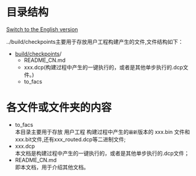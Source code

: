 # 目录结构

[Switch to the English version](./README.md)

../build/checkpoints主要用于存放用户工程构建产生的文件,文件结构如下：

* [build/checkpoints](#/build/checkpoints_dir)/  
   - README_CN.md
   - xxx.dcp(构建过程中产生的一键执行的，或者是其他单步执行的.dcp文件。)
   - to_facs             

# 各文件或文件夹的内容
* to_facs               
  本目录主要用于存放 用户工程 构建过程中产生的`最新`版本的 xxx.bin 文件和 xxx.bit文件,还有xxx_routed.dcp等二进制文件;
* xxx.dcp  
  本文档是构建过程中产生的一键执行的，或者是其他单步执行的.dcp文件；
* README_CN.md    
  即本文档，用于介绍其他文档。

